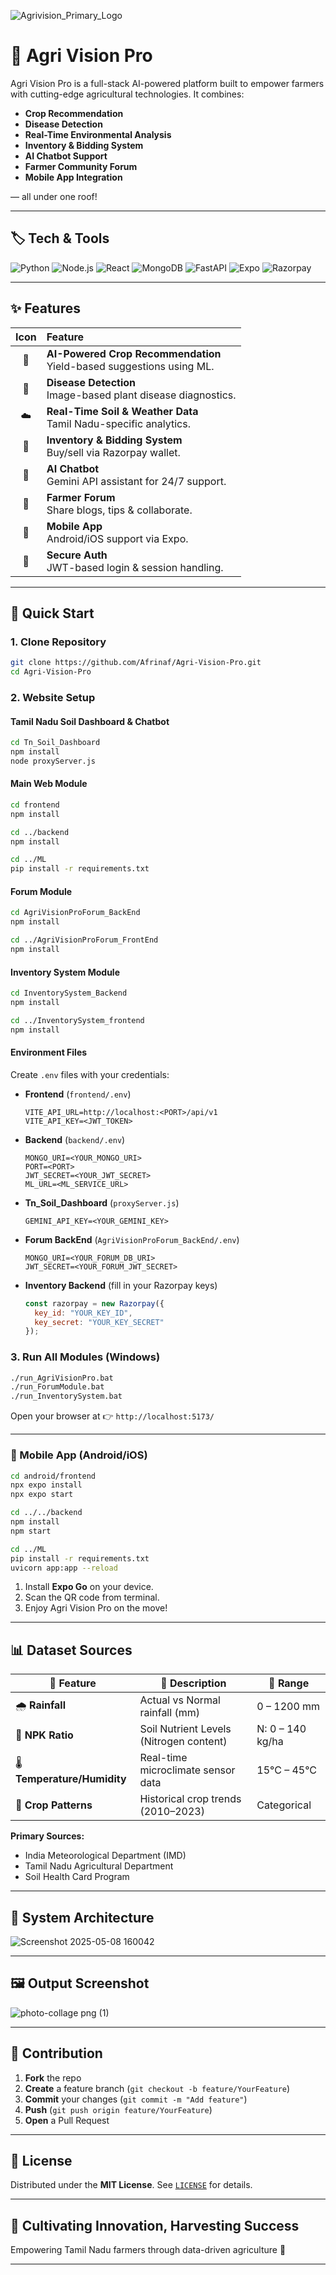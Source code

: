 ![Agrivision_Primary_Logo](https://github.com/user-attachments/assets/cdab885f-d131-45be-ba63-871e37b6ae31)

# 🌾 Agri Vision Pro

Agri Vision Pro is a full-stack AI-powered platform built to empower farmers with cutting-edge agricultural technologies. It combines:

- **Crop Recommendation**  
- **Disease Detection**  
- **Real-Time Environmental Analysis**  
- **Inventory & Bidding System**  
- **AI Chatbot Support**  
- **Farmer Community Forum**  
- **Mobile App Integration**  

— all under one roof!

---

## 🏷️ Tech & Tools

![Python](https://img.shields.io/badge/Python-3670A0?logo=python&logoColor=white)
![Node.js](https://img.shields.io/badge/Node.js-339933?logo=node.js&logoColor=white)
![React](https://img.shields.io/badge/React-20232A?logo=react&logoColor=61DAFB)
![MongoDB](https://img.shields.io/badge/MongoDB-47A248?logo=mongodb&logoColor=white)
![FastAPI](https://img.shields.io/badge/FastAPI-005571?logo=fastapi&logoColor=white)
![Expo](https://img.shields.io/badge/Expo-1B1F23?logo=expo&logoColor=white)
![Razorpay](https://img.shields.io/badge/Razorpay-4F1C75?logo=razorpay&logoColor=white)

---

## ✨ Features

| Icon | Feature                                               |
|:---: |:----------------------------------------------------- |
| 🧠   | **AI-Powered Crop Recommendation**<br>Yield-based suggestions using ML. |
| 🦠   | **Disease Detection**<br>Image-based plant disease diagnostics.    |
| ☁️   | **Real-Time Soil & Weather Data**<br>Tamil Nadu-specific analytics. |
| 🛒   | **Inventory & Bidding System**<br>Buy/sell via Razorpay wallet.     |
| 🤖   | **AI Chatbot**<br>Gemini API assistant for 24/7 support.            |
| 💬   | **Farmer Forum**<br>Share blogs, tips & collaborate.                |
| 📱   | **Mobile App**<br>Android/iOS support via Expo.                     |
| 🔐   | **Secure Auth**<br>JWT-based login & session handling.             |

---

## 🚀 Quick Start

### 1. Clone Repository
```bash
git clone https://github.com/Afrinaf/Agri-Vision-Pro.git
cd Agri-Vision-Pro
````

### 2. Website Setup

#### Tamil Nadu Soil Dashboard & Chatbot

```bash
cd Tn_Soil_Dashboard
npm install
node proxyServer.js
```

#### Main Web Module

```bash
cd frontend
npm install

cd ../backend
npm install

cd ../ML
pip install -r requirements.txt
```

#### Forum Module

```bash
cd AgriVisionProForum_BackEnd
npm install

cd ../AgriVisionProForum_FrontEnd
npm install
```

#### Inventory System Module

```bash
cd InventorySystem_Backend
npm install

cd ../InventorySystem_frontend
npm install
```

#### Environment Files

Create `.env` files with your credentials:

* **Frontend** (`frontend/.env`)

  ```
  VITE_API_URL=http://localhost:<PORT>/api/v1
  VITE_API_KEY=<JWT_TOKEN>
  ```
* **Backend** (`backend/.env`)

  ```
  MONGO_URI=<YOUR_MONGO_URI>
  PORT=<PORT>
  JWT_SECRET=<YOUR_JWT_SECRET>
  ML_URL=<ML_SERVICE_URL>
  
  ```

* **Tn_Soil_Dashboard** (`proxyServer.js`)

  ```
  GEMINI_API_KEY=<YOUR_GEMINI_KEY>
  ```

* **Forum BackEnd** (`AgriVisionProForum_BackEnd/.env`)

  ```
  MONGO_URI=<YOUR_FORUM_DB_URI>
  JWT_SECRET=<YOUR_FORUM_JWT_SECRET>
  ```
* **Inventory Backend** (fill in your Razorpay keys)

  ```js
  const razorpay = new Razorpay({
    key_id: "YOUR_KEY_ID",
    key_secret: "YOUR_KEY_SECRET"
  });
  ```

### 3. Run All Modules (Windows)

```bash
./run_AgriVisionPro.bat
./run_ForumModule.bat
./run_InventorySystem.bat
```

Open your browser at 👉 `http://localhost:5173/`

---

### 📱 Mobile App (Android/iOS)

```bash
cd android/frontend
npx expo install
npx expo start

cd ../../backend
npm install
npm start

cd ../ML
pip install -r requirements.txt
uvicorn app:app --reload
```

1. Install **Expo Go** on your device.
2. Scan the QR code from terminal.
3. Enjoy Agri Vision Pro on the move!

---

## 📊 Dataset Sources

| 🌿 **Feature**               | 🧾 **Description**                      | 📐 **Range**     |
| ---------------------------- | --------------------------------------- | ---------------- |
| 🌧️ **Rainfall**             | Actual vs Normal rainfall (mm)          | 0 – 1200 mm      |
| 🧪 **NPK Ratio**             | Soil Nutrient Levels (Nitrogen content) | N: 0 – 140 kg/ha |
| 🌡️ **Temperature/Humidity** | Real-time microclimate sensor data      | 15°C – 45°C      |
| 🌱 **Crop Patterns**         | Historical crop trends (2010–2023)      | Categorical      |

**Primary Sources:**

* India Meteorological Department (IMD)
* Tamil Nadu Agricultural Department
* Soil Health Card Program

---

## 🧩 System Architecture
![Screenshot 2025-05-08 160042](https://github.com/user-attachments/assets/29445631-07a4-49ae-b448-272b7f04f171)


---

## 🖼️ Output Screenshot
![photo-collage png (1)](https://github.com/user-attachments/assets/e9f62d43-292f-4d00-b605-9a407e3bb286)



---



## 🤝 Contribution

1. **Fork** the repo
2. **Create** a feature branch (`git checkout -b feature/YourFeature`)
3. **Commit** your changes (`git commit -m "Add feature"`)
4. **Push** (`git push origin feature/YourFeature`)
5. **Open** a Pull Request

---

## 📜 License

Distributed under the **MIT License**. See [`LICENSE`](LICENSE) for details.

---
## 🌾 Cultivating Innovation, Harvesting Success
Empowering Tamil Nadu farmers through data-driven agriculture 🚀

---


